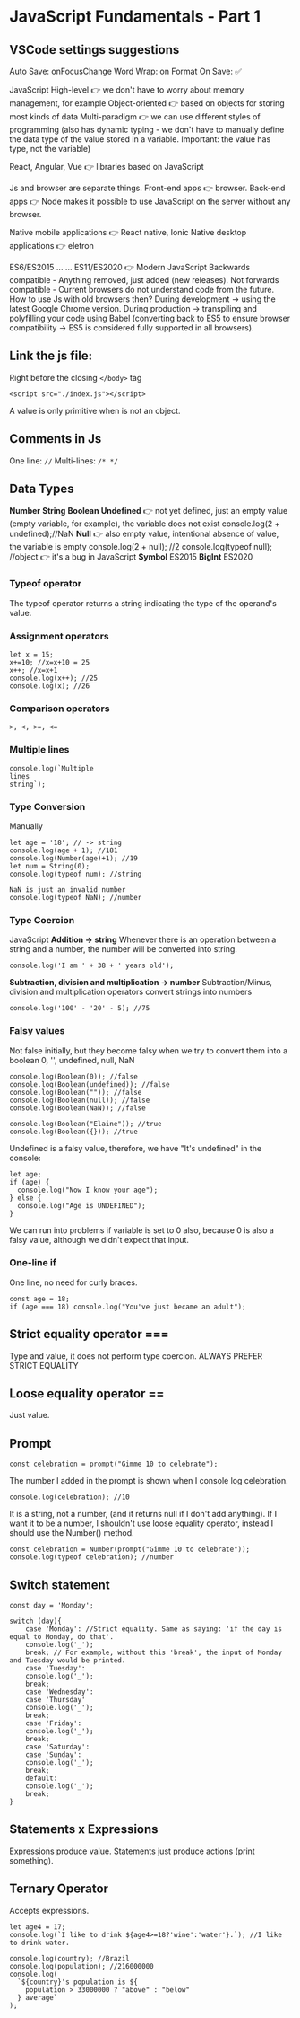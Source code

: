 # JavaScript Fundamentals - Part 1

## VSCode settings suggestions

Auto Save: onFocusChange
Word Wrap: on
Format On Save: :white_check_mark:

JavaScript
High-level :point_right: we don't have to worry about memory management, for example
Object-oriented :point_right: based on objects for storing most kinds of data
Multi-paradigm :point_right: we can use different styles of programming
(also has dynamic typing - we don't have to manually define the data type of the value stored in a variable. Important: the value has type, not the variable)

React, Angular, Vue :point_right: libraries based on JavaScript

Js and browser are separate things.
Front-end apps :point_right: browser.
Back-end apps :point_right: Node makes it possible to use JavaScript on the server without any browser.

Native mobile applications :point_right: React native, Ionic
Native desktop applications :point_right: eletron

ES6/ES2015 ... ... ES11/ES2020 :point_right: Modern JavaScript
Backwards compatible - Anything removed, just added (new releases).
Not forwards compatible - Current browsers do not understand code from the future. How to use Js with old browsers then?
During development -> using the latest Google Chrome version.
During production -> transpiling and polyfilling your code using Babel (converting back to ES5 to ensure browser compatibility -> ES5 is considered fully supported in all browsers).

## Link the js file:

Right before the closing `</body>` tag

```
<script src="./index.js"></script>
```

A value is only primitive when is not an object.

## Comments in Js

One line: `//`
Multi-lines: `/* */`

## Data Types

**Number**
**String**
**Boolean**
**Undefined** :point_right: not yet defined, just an empty value (empty variable, for example), the variable does not exist
console.log(2 + undefined);//NaN
**Null** :point_right: also empty value, intentional absence of value, the variable is empty
console.log(2 + null); //2
console.log(typeof null); //object :point_right: it's a bug in JavaScript
**Symbol** ES2015
**BigInt** ES2020

### Typeof operator

The typeof operator returns a string indicating the type of the operand's value.

### Assignment operators

```
let x = 15;
x+=10; //x=x+10 = 25
x++; //x=x+1
console.log(x++); //25
console.log(x); //26
```

### Comparison operators

`>, <, >=, <=`

### Multiple lines

```
console.log(`Multiple
lines
string`);
```

### Type Conversion

Manually

```
let age = '18'; // -> string
console.log(age + 1); //181
console.log(Number(age)+1); //19
let num = String(0);
console.log(typeof num); //string

NaN is just an invalid number
console.log(typeof NaN); //number
```

### Type Coercion

JavaScript
**Addition -> string**
Whenever there is an operation between a string and a number, the number will be converted into string.

```
console.log('I am ' + 38 + ' years old');
```

**Subtraction, division and multiplication -> number**
Subtraction/Minus, division and multiplication operators convert strings into numbers

```
console.log('100' - '20' - 5); //75
```

### Falsy values

Not false initially, but they become falsy when we try to convert them into a boolean
0, '', undefined, null, NaN

```
console.log(Boolean(0)); //false
console.log(Boolean(undefined)); //false
console.log(Boolean("")); //false
console.log(Boolean(null)); //false
console.log(Boolean(NaN)); //false

console.log(Boolean("Elaine")); //true
console.log(Boolean({})); //true
```

Undefined is a falsy value, therefore, we have "It's undefined" in the console:

```
let age;
if (age) {
  console.log("Now I know your age");
} else {
  console.log("Age is UNDEFINED");
}
```

We can run into problems if variable is set to 0 also, because 0 is also a falsy value, although we didn't expect that input.

### One-line if

One line, no need for curly braces.

```
const age = 18;
if (age === 18) console.log("You've just became an adult");
```

## Strict equality operator ===

Type and value, it does not perform type coercion.
ALWAYS PREFER STRICT EQUALITY

## Loose equality operator ==

Just value.

## Prompt

```
const celebration = prompt("Gimme 10 to celebrate");
```

The number I added in the prompt is shown when I console log celebration.

```
console.log(celebration); //10
```

It is a string, not a number, (and it returns null if I don't add anything). If I want it to be a number, I shouldn't use loose equality operator, instead I should use the Number() method.

```
const celebration = Number(prompt("Gimme 10 to celebrate"));
console.log(typeof celebration); //number
```

## Switch statement

```
const day = 'Monday';

switch (day){
    case 'Monday': //Strict equality. Same as saying: 'if the day is equal to Monday, do that'.
    console.log('_');
    break; // For example, without this 'break', the input of Monday and Tuesday would be printed.
    case 'Tuesday':
    console.log('_');
    break;
    case 'Wednesday':
    case 'Thursday'
    console.log('_');
    break;
    case 'Friday':
    console.log('_');
    break;
    case 'Saturday':
    case 'Sunday':
    console.log('_');
    break;
    default:
    console.log('_');
    break;
}
```

## Statements x Expressions

Expressions produce value.
Statements just produce actions (print something).

## Ternary Operator

Accepts expressions.

```
let age4 = 17;
console.log(`I like to drink ${age4>=18?'wine':'water'}.`); //I like to drink water.
```

```
console.log(country); //Brazil
console.log(population); //216000000
console.log(
  `${country}'s population is ${
    population > 33000000 ? "above" : "below"
  } average`
);
```
